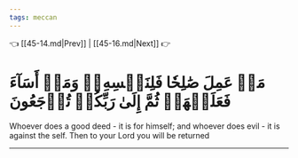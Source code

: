 ```yaml
---
tags: meccan
---
```


👈 [[45-14.md|Prev]] | [[45-16.md|Next]] 👉

# مَنۡ عَمِلَ صَٰلِحٗا فَلِنَفۡسِهِۦۖ وَمَنۡ أَسَآءَ فَعَلَيۡهَاۖ ثُمَّ إِلَىٰ رَبِّكُمۡ تُرۡجَعُونَ

Whoever does a good deed - it is for himself; and whoever does evil - it is against the self. Then to your Lord you will be returned

---

